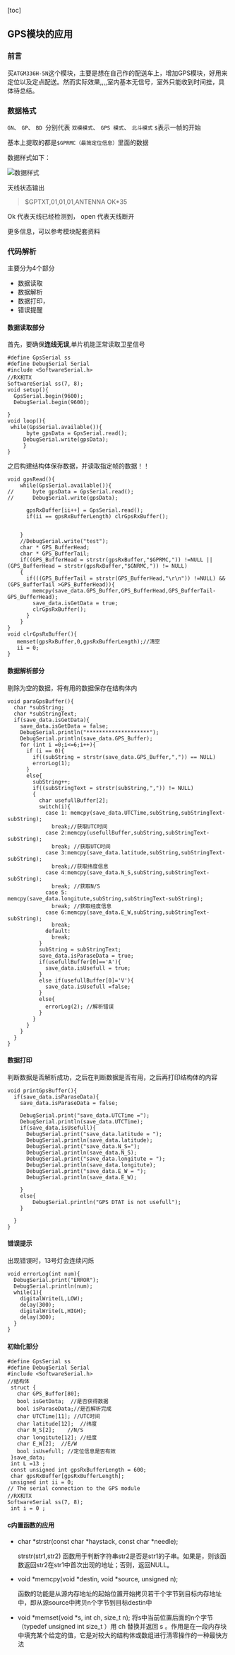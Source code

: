 [toc]
## GPS模块的应用

### 前言

买`ATGM336H-5N`这个模块，主要是想在自己作的配送车上，增加GPS模块，好用来定位以及定点配送。然而实际效果,,,,室内基本无信号，室外只能收到时间挫，具体待总结。

### 数据格式
`GN`、 `GP`、 `BD `分别代表 `双模模式`、 `GPS 模式`、 `北斗模式`
`$`表示一帧的开始

基本上提取的都是`$GPRMC（最简定位信息）`里面的数据

数据样式如下：

![数据样式](./asserts/数据样式.png)

天线状态输出
>$GPTXT,01,01,01,ANTENNA OK*35

Ok 代表天线已经检测到， open 代表天线断开

更多信息，可以参考模块配套资料

### 代码解析

主要分为4个部分
 - 数据读取
 - 数据解析
 - 数据打印，
 - 错误提醒

#### 数据读取部分
首先，要确保**连线无误**,单片机能正常读取卫星信号

```
#define GpsSerial ss
#define DebugSerial Serial
#include <SoftwareSerial.h>
//RX和TX
SoftwareSerial ss(7, 8);
void setup(){
  GpsSerial.begin(9600);
  DebugSerial.begin(9600);

}
void loop(){
 while(GpsSerial.available()){
      byte gpsData = GpsSerial.read();
     DebugSerial.write(gpsData);
     }
}
```

之后构建结构体保存数据，并读取指定帧的数据！！

```
void gpsRead(){
    while(GpsSerial.available()){
//      byte gpsData = GpsSerial.read();
//      DebugSerial.write(gpsData);

      gpsRxBuffer[ii++] = GpsSerial.read();
      if(ii == gpsRxBufferLength) clrGpsRxBuffer();
 
      
    }
    //DebugSerial.write("test");
    char * GPS_BufferHead;
    char * GPS_BufferTail;
    if((GPS_BufferHead = strstr(gpsRxBuffer,"$GPRMC,")) !=NULL || (GPS_BufferHead = strstr(gpsRxBuffer,"$GNRMC,")) != NULL)
    { 
      if(((GPS_BufferTail = strstr(GPS_BufferHead,"\r\n")) !=NULL) && (GPS_BufferTail >GPS_BufferHead)){
        memcpy(save_data.GPS_Buffer,GPS_BufferHead,GPS_BufferTail-GPS_BufferHead);
        save_data.isGetData = true;
        clrGpsRxBuffer();
      }
    }
}
void clrGpsRxBuffer(){
   memset(gpsRxBuffer,0,gpsRxBufferLength);//清空
   ii = 0;
}
```

#### 数据解析部分
剔除为空的数据，将有用的数据保存在结构体内
```
void paraGpsBuffer(){
  char *subString;
  char *subStringText;
  if(save_data.isGetData){
    save_data.isGetData = false;
    DebugSerial.println("********************");
    DebugSerial.println(save_data.GPS_Buffer);
    for (int i =0;i<=6;i++){
      if (i == 0){
        if((subString = strstr(save_data.GPS_Buffer,",")) == NULL)
        errorLog(1);
      }
      else{
        subString++;
        if((subStringText = strstr(subString,",")) != NULL)
        {
          char usefullBuffer[2];
          switch(i){
            case 1: memcpy(save_data.UTCTime,subString,subStringText-subString);
              break;//获取UTC时间
            case 2:memcpy(usefullBuffer,subString,subStringText-subString);
              break; //获取UTC时间
            case 3:memcpy(save_data.latitude,subString,subStringText-subString);
              break;//获取纬度信息
            case 4:memcpy(save_data.N_S,subString,subStringText-subString);
              break; //获取N/S
            case 5: memcpy(save_data.longitute,subString,subStringText-subString);
              break; //获取经度信息
            case 6:memcpy(save_data.E_W,subString,subStringText-subString);
              break;
            default:
              break;
          }
          subString = subStringText;
          save_data.isParaseData = true;
          if(usefullBuffer[0]=='A'){
            save_data.isUsefull = true;
          }
          else if(usefullBuffer[0]='V'){
            save_data.isUsefull =false;
          }
          else{
            errorLog(2); //解析错误
          }
        }
      }
    }
  }
}
```
#### 数据打印
判断数据是否解析成功，之后在判断数据是否有用，之后再打印结构体的内容
```
void printGpsBuffer(){
  if(save_data.isParaseData){
    save_data.isParaseData = false;
    
    DebugSerial.print("save_data.UTCTime =");
    DebugSerial.println(save_data.UTCTime);
    if(save_data.isUsefull){
      DebugSerial.print("save_data.latitude = ");
      DebugSerial.println(save_data.latitude);
      DebugSerial.print("save_data.N_S=");
      DebugSerial.println(save_data.N_S);
      DebugSerial.print("save_data.longitute = ");
      DebugSerial.println(save_data.longitute);
      DebugSerial.print("save_data.E_W = ");
      DebugSerial.println(save_data.E_W);

    }
    else{
        DebugSerial.println("GPS DTAT is not usefull");
    }

  }
}
```

#### 错误提示
出现错误时，13号灯会连续闪烁
```
void errorLog(int num){
  DebugSerial.print("ERROR");
  DebugSerial.println(num);
  while(1){
    digitalWrite(L,LOW);
    delay(300);
    digitalWrite(L,HIGH);
    delay(300);
  }
}
```

#### 初始化部分
```
#define GpsSerial ss
#define DebugSerial Serial
#include <SoftwareSerial.h>
//结构体
 struct {
   char GPS_Buffer[80];
   bool isGetData;  //是否获得数据
   bool isParaseData;//是否解析完成
   char UTCTime[11]; //UTC时间
   char latitude[12];  //纬度
   char N_S[2];    //N/S
   char longitute[12]; //经度
   char E_W[2];  //E/W
   bool isUsefull; //定位信息是否有效
 }save_data;
 int L =13 ;
 const unsigned int gpsRxBufferLength = 600;
 char gpsRxBuffer[gpsRxBufferLength];
 unsigned int ii = 0;
// The serial connection to the GPS module
//RX和TX
SoftwareSerial ss(7, 8);
 int i = 0 ;
```

#### c内置函数的应用
- char *strstr(const char *haystack, const char *needle);
  
  strstr(str1,str2) 函数用于判断字符串str2是否是str1的子串。如果是，则该函数返回str2在str1中首次出现的地址；否则，返回NULL。

- void *memcpy(void *destin, void *source, unsigned n);
  
  函数的功能是从源内存地址的起始位置开始拷贝若干个字节到目标内存地址中，即从源source中拷贝n个字节到目标destin中

- void *memset(void *s, int ch, size_t n);
  将s中当前位置后面的n个字节 （typedef unsigned int size_t ）用 ch 替换并返回 s 。作用是在一段内存块中填充某个给定的值，它是对较大的结构体或数组进行清零操作的一种最快方法